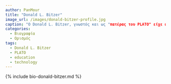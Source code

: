 ```yaml
---
author: PanMour
title: "Donald L. Bitzer"
image_url: /images/donald-bitzer-profile.jpg
caption: "Ο Donald L. Bitzer, γνωστός και ως "πατέρας του PLATO" είχε ως στόχο την βελτίωση της αποδοτικότητας στην μάθηση με την χρήση των υπολογιστών. Η δημιουργία του υπολογιστικού συστήματος PLATO θεωρείται ένα από τα σπουδαιότερα κατορθώματά του και συνείσφερε σημαντικά στον εκσυχρονισμό της εκπαίδευσης. Με πάνω από 7 βραβεία για τις δημιουργίες του και για την συνησφορά του στον χώρο της πληροφορικής και κυρίως στον χώρο της εκπαιδευτικής τεχνολογιάς κανείς δεν μπορεί να αμφισβητήση την σπουδαιότητα του."
categories:
  - Βιογραφία 
  - Ορισμός 
tags:
  - Donald L. Bitzer
  - PLATO
  - education
  - technology
---
```


{% include bio-donald-bitzer.md %}

